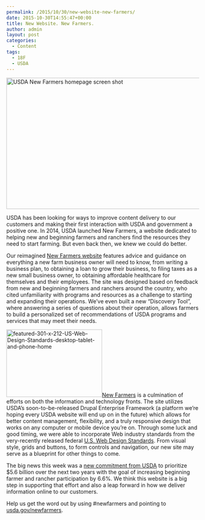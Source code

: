 ```yaml
---
permalink: /2015/10/30/new-website-new-farmers/
date: 2015-10-30T14:55:47+00:00
title: New Website. New Farmers.
author: admin
layout: post
categories:
  - Content
tags:
  - 18F
  - USDA
---
```


<img class="aligncenter size-full wp-image-325452" src="https://s3.amazonaws.com/sitesusa/wp-content/uploads/sites/212/2015/10/600-x-342-USDA-New-Farmers-homepage.jpg" alt="USDA New Farmers homepage screen shot" width="600" height="342" />

USDA has been looking for ways to improve content delivery to our customers and making their first interaction with USDA and government a positive one. In 2014, USDA launched New Farmers, a website dedicated to helping new and beginning farmers and ranchers find the resources they need to start farming. But even back then, we knew we could do better.

Our reimagined [New Farmers website](https://newfarmers.usda.gov/) features advice and guidance on everything a new farm business owner will need to know, from writing a business plan, to obtaining a loan to grow their business, to filing taxes as a new small business owner, to obtaining affordable healthcare for themselves and their employees. The site was designed based on feedback from new and beginning farmers and ranchers around the country, who cited unfamiliarity with programs and resources as a challenge to starting and expanding their operations. We’ve even built a new “Discovery Tool”, where answering a series of questions about their operation, allows farmers to build a personalized set of recommendations of USDA programs and services that may meet their needs.

[<img class="alignright size-medium wp-image-314392" src="https://s3.amazonaws.com/sitesusa/wp-content/uploads/sites/212/2015/09/featured-301-x-212-US-Web-Design-Standards-desktop-tablet-and-phone-home-250x176.jpg" alt="featured-301-x-212-US-Web-Design-Standards-desktop-tablet-and-phone-home" width="250" height="176" />New Farmers](https://newfarmers.usda.gov/) is a culmination of efforts on both the information and technology fronts. The site utilizes USDA’s soon-to-be-released Drupal Enterprise Framework (a platform we’re hoping every USDA website will end up on in the future) which allows for better content management, flexibility, and a truly responsive design that works on any computer or mobile device you’re on. Through some luck and good timing, we were able to incorporate Web industry standards from the very-recently released federal [U.S. Web Design Standards](https://playbook.cio.gov/designstandards/). From visual style, grids and buttons, to form controls and navigation, our new site may serve as a blueprint for other things to come.

The big news this week was a [new commitment from USDA](http://www.usda.gov/wps/portal/usda/usdahome?contentid=2015/10/0301.xml&contentidonly=true) to prioritize $5.6 billion over the next two years with the goal of increasing beginning farmer and rancher participation by 6.6%. We think this website is a big step in supporting that effort and also a leap forward in how we deliver information online to our customers.

Help us get the word out by using #newfarmers and pointing to [usda.gov/newfarmers](https://newfarmers.usda.gov/).